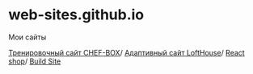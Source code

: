 # web-sites.github.io
Мои сайты

[Тренировочный сайт CHEF-BOX](https://vinny290.github.io/chefbox/ "2 сайт")/
[Адаптивный сайт LoftHouse](https://vinny290.github.io/lofthouse/ "1 сайт")/
[React shop](https://vinny290.github.io/react-shop/ "4 сайт")/
[Build Site](https://vinny290.github.io/builder-site/ "5 сайт")
